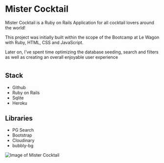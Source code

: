 # Mister Cocktail 

Mister Cocktail is a Ruby on Rails Application for all cocktail lovers around the world!

This project was initially built within the scope of the Bootcamp at Le Wagon with Ruby, HTML, CSS and JavaScript.

Later on, I've spent time optimizing the database seeding, search and filters as well as creating an overall enjoyable user experience

#

## Stack
* Github
* Ruby on Rails
* Sqlite
* Heroku

## Libraries
* PG Search
* Bootstrap
* Cloudinary
* bubbly-bg

![Image of Mister Cocktail](https://res.cloudinary.com/db5jh0zwo/image/upload/v1602230493/profile/cocktail-x.gif)

